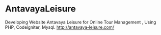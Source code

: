 # AntavayaLeisure
Developing Website Antavaya Leisure for Online Tour Management , Using PHP, Codeigniter, Mysql.
http://antavaya-leisure.com/
